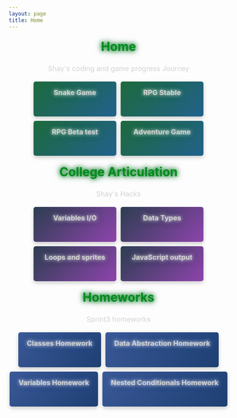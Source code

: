```yaml
---
layout: page
title: Home
---
```


<h2 class="home-heading">Home</h2>
<p class="home-description">Shay's coding and game progress Journey</p>

<div class="button-container">
    <a href="{{ site.baseurl }}/snakegame/" class="glow-button">
        Snake Game
        <span class="glow-effect"></span>
    </a>
    <a href="{{ site.baseurl }}/rpg/" class="glow-button">
        RPG Stable
        <span class="glow-effect"></span>
    </a>
    <a href="{{ site.baseurl }}/rpg0x/" class="glow-button">
        RPG Beta test
        <span class="glow-effect"></span>
    </a>
    <a href="{{ site.baseurl }}/gamify/adventureGame" class="glow-button">
        Adventure Game
        <span class="glow-effect"></span>
    </a>
</div>

<h2 class="placeholder-heading">College Articulation</h2>
<p class="placeholder-description">Shay's Hacks</p>

<div class="button-container">
    <a href="{{ site.baseurl }}/csse/javascript/fundamentals/variables" class="glow-button-blue-purple">
        Variables I/O
        <span class="glow-effect"></span>
    </a>
    <a href="{{ site.baseurl }}/csse/javascript/fundamentals/data-types/" class="glow-button-blue-purple">
        Data Types
        <span class="glow-effect"></span>
    </a>
    <a href="{{ site.baseurl }}/csse/javascript/fundamentals/for-loops/" class="glow-button-blue-purple">
        Loops and sprites
        <span class="glow-effect"></span>
    </a>
    <a href="{{ site.baseurl }}/javascript/2024/09/15/javascript_output_objects_IPYNB_2_.html" class="glow-button-blue-purple">
        JavaScript output
        <span class="glow-effect"></span>
    </a>
</div>


<h2 class="placeholder-heading">Homeworks</h2>
<p class="placeholder-description">Sprint3 homeworks</p>

<div class="button-container">
    <a href="{{ site.baseurl }}/2024/11/04/classes-hw_IPYNB_2_.html" class="glow-button-darkblue">
        Classes Homework
        <span class="glow-effect"></span>
    </a>
    <a href="{{ site.baseurl }}/csse/javascript/fundamentals/data-abstraction-homework" class="glow-button-darkblue">
        Data Abstraction Homework
        <span class="glow-effect"></span>
    </a>
    <a href="{{ site.baseurl }}/2024/10/28/variables_hw_IPYNB_2_.html" class="glow-button-darkblue">
        Variables Homework
        <span class="glow-effect"></span>
    </a>
    <a href="{{ site.baseurl }}/nestedconditionals_hw/" class="glow-button-darkblue">
        Nested Conditionals Homework
        <span class="glow-effect"></span>
    </a>
</div>

<style>
    .home-heading {
        text-align: center;
        font-size: 28px;
        font-weight: bold;
        margin-top: 20px;
        color: #008a1d;
        text-shadow: 0 0 10px #008a1d, 0 0 15px #1D6A3D;
    }

    .home-description {
        text-align: center;
        color: #D3D3D3;
        font-size: 16px;
        margin-top: 10px;
        margin-bottom: 20px;
    }

    .placeholder-heading {
        text-align: center;
        font-size: 28px;
        font-weight: bold;
        margin-top: 20px;
        color: #008a1d;
        text-shadow: 0 0 10px #008a1d, 0 0 15px #1D6A3D;
    }

    .placeholder-description {
        text-align: center;
        color: #D3D3D3;
        font-size: 16px;
        margin-top: 10px;
        margin-bottom: 20px;
    }

    .button-container {
        display: flex;
        justify-content: center;
        gap: 10px;
        flex-wrap: wrap;
    }

    .glow-button {
        display: inline-block;
        background: linear-gradient(135deg, #1D6A3D, #21618C);
        padding: 15px 20px;
        border-radius: 5px;
        font-weight: bold;
        font-size: 16px;
        text-align: center;
        position: relative;
        text-decoration: none;
        box-shadow: 0 4px 10px rgba(0, 0, 0, 0.2);
        transition: transform 0.3s, box-shadow 0.3s;
        text-shadow: 0 0 8px #FFF, 0 0 16px #1D6A3D;
        overflow: hidden;
        min-width: 150px;
        height: 50px;
        color: #D3D3D3;
    }

    .glow-button:link, .glow-button:visited, .glow-button:active, .glow-button:hover {
        color: #D3D3D3 !important;
        text-decoration: none !important;
    }

    .glow-button:hover {
        transform: translateY(-4px);
        box-shadow: 0 8px 20px rgba(0, 0, 0, 0.4);
    }

    .glow-effect {
        position: absolute;
        top: 0;
        left: 0;
        width: 100%;
        height: 100%;
        border-radius: 5px;
        background: rgba(255, 255, 255, 0.1);
        opacity: 0;
        transition: opacity 0.3s;
    }

    .glow-button:hover .glow-effect {
        opacity: 1;
    }

    .glow-button-blue-purple {
        display: inline-block;
        background: linear-gradient(135deg, #2C3E50, #8E44AD);
        padding: 15px 20px;
        border-radius: 5px;
        font-weight: bold;
        font-size: 16px;
        text-align: center;
        position: relative;
        text-decoration: none;
        box-shadow: 0 4px 10px rgba(0, 0, 0, 0.2);
        transition: transform 0.3s, box-shadow 0.3s;
        text-shadow: 0 0 8px #FFF, 0 0 16px #2C3E50;
        overflow: hidden;
        min-width: 150px;
        height: 50px;
        color: #D3D3D3;
    }

    .glow-button-blue-purple:link, .glow-button-blue-purple:visited, .glow-button-blue-purple:active, .glow-button-blue-purple:hover {
        color: #D3D3D3 !important;
        text-decoration: none !important;
    }

    .glow-button-blue-purple:hover {
        transform: translateY(-4px);
        box-shadow: 0 8px 20px rgba(0, 0, 0, 0.4);
    }

    .glow-button-blue-purple:hover .glow-effect {
        opacity: 1;
    }

    .glow-button-darkblue {
        display: inline-block;
        background: linear-gradient(135deg, #3B5998, #1D3F72);
        padding: 15px 20px;
        border-radius: 5px;
        font-weight: bold;
        font-size: 16px;
        text-align: center;
        position: relative;
        text-decoration: none;
        box-shadow: 0 4px 10px rgba(0, 0, 0, 0.2);
        transition: transform 0.3s, box-shadow 0.3s;
        text-shadow: 0 0 8px #FFF, 0 0 16px #3B5998;
        overflow: hidden;
        min-width: 150px;
        height: 50px;
        color: #D3D3D3;
    }

    .glow-button-darkblue:link, .glow-button-darkblue:visited, .glow-button-darkblue:active, .glow-button-darkblue:hover {
        color: #D3D3D3 !important;
        text-decoration: none !important;
    }

    .glow-button-darkblue:hover {
        transform: translateY(-4px);
        box-shadow: 0 8px 20px rgba(0, 0, 0, 0.4);
    }

    .glow-button-darkblue:hover .glow-effect {
        opacity: 1;
    }
</style>
